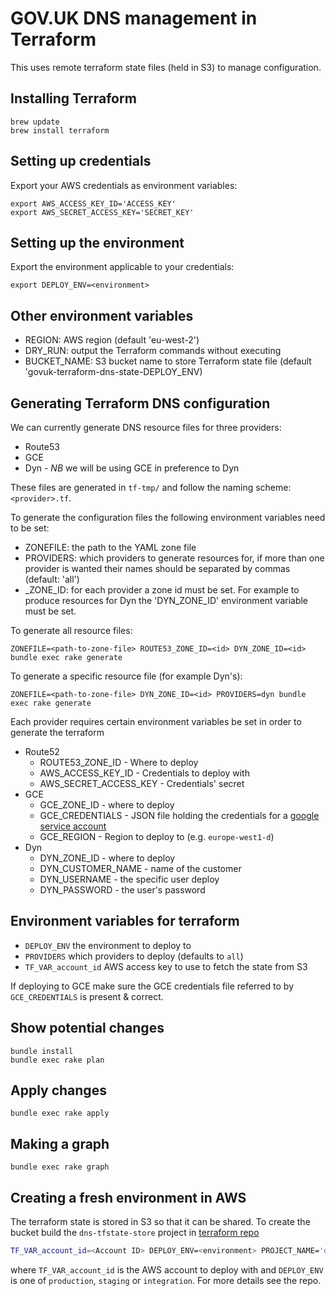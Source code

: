 # GOV.UK DNS management in Terraform

This uses remote terraform state files (held in S3) to manage configuration.

## Installing Terraform

```
brew update
brew install terraform
```

## Setting up credentials

Export your AWS credentials as environment variables:

```
export AWS_ACCESS_KEY_ID='ACCESS_KEY'
export AWS_SECRET_ACCESS_KEY='SECRET_KEY'
```

## Setting up the environment

Export the environment applicable to your credentials:

```
export DEPLOY_ENV=<environment>
```

## Other environment variables

* REGION: AWS region (default 'eu-west-2')
* DRY_RUN: output the Terraform commands without executing
* BUCKET_NAME: S3 bucket name to store Terraform state file (default 'govuk-terraform-dns-state\-DEPLOY\_ENV)

## Generating Terraform DNS configuration

We can currently generate DNS resource files for three providers:

* Route53
* GCE
* Dyn - *NB* we will be using GCE in preference to Dyn

These files are generated in `tf-tmp/` and follow the naming scheme: `<provider>.tf`.

To generate the configuration files the following environment variables need to be set:

* ZONEFILE: the path to the YAML zone file
* PROVIDERS: which providers to generate resources for, if more than one provider is wanted their names should be separated by commas (default: 'all')
* <PROVIDER>\_ZONE\_ID: for each provider a zone id must be set. For example to produce resources for Dyn the 'DYN\_ZONE\_ID' environment variable must be set.

To generate all resource files:
```
ZONEFILE=<path-to-zone-file> ROUTE53_ZONE_ID=<id> DYN_ZONE_ID=<id> bundle exec rake generate
```

To generate a specific resource file (for example Dyn's):
```
ZONEFILE=<path-to-zone-file> DYN_ZONE_ID=<id> PROVIDERS=dyn bundle exec rake generate
```

Each provider requires certain environment variables be set in order to generate the terraform

* Route52
  - ROUTE53_ZONE_ID - Where to deploy
  - AWS_ACCESS_KEY_ID - Credentials to deploy with
  - AWS_SECRET_ACCESS_KEY - Credentials' secret
* GCE
  - GCE_ZONE_ID - where to deploy
  - GCE_CREDENTIALS - JSON file holding the credentials for a [google service account](https://cloud.google.com/compute/docs/access/create-enable-service-accounts-for-instances)
  - GCE_REGION - Region to deploy to (e.g. `europe-west1-d`)
* Dyn
  - DYN_ZONE_ID - where to deploy
  - DYN_CUSTOMER_NAME - name of the customer
  - DYN_USERNAME - the specific user deploy
  - DYN_PASSWORD - the user's password

## Environment variables for terraform

* `DEPLOY_ENV` the environment to deploy to
* `PROVIDERS` which providers to deploy (defaults to `all`)
* `TF_VAR_account_id` AWS access key to use to fetch the state from S3

If deploying to GCE make sure the GCE credentials file referred to by `GCE_CREDENTIALS` is present & correct.

## Show potential changes

```
bundle install
bundle exec rake plan
```

## Apply changes

```
bundle exec rake apply
```

## Making a graph

```
bundle exec rake graph
```

## Creating a fresh environment in AWS

The terraform state is stored in S3 so that it can be shared. To create the bucket build the `dns-tfstate-store` project in [terraform repo](https://github.com/alphagov/govuk-terraform-provisioning)

```bash
TF_VAR_account_id=<Account ID> DEPLOY_ENV=<environment> PROJECT_NAME='dns-tfstate-store'  bundle exec rake plan
```

where `TF_VAR_account_id` is the AWS account to deploy with and `DEPLOY_ENV` is one of `production`, `staging` or `integration`. For more details see the repo.
